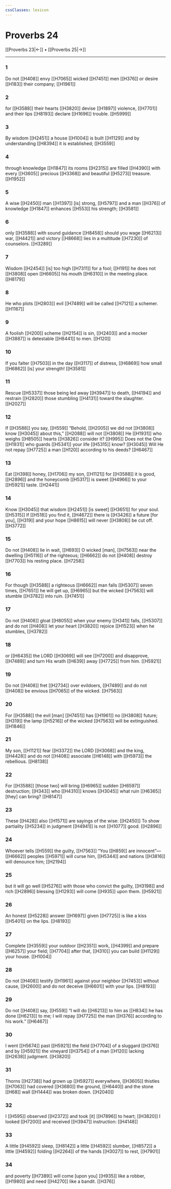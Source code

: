 ```yaml
---
cssClasses: lexicon
---
```


# Proverbs 24

[[Proverbs 23|←]] • [[Proverbs 25|→]]

---

### 1
Do not [[H408]] envy [[H7065]] wicked [[H7451]] men [[H376]] or desire [[H183]] their company; [[H1961]]

### 2
for [[H3588]] their hearts [[H3820]] devise [[H1897]] violence, [[H7701]] and their lips [[H8193]] declare [[H1696]] trouble. [[H5999]]

### 3
By wisdom [[H2451]] a house [[H1004]] is built [[H1129]] and by understanding [[H8394]] it is established; [[H3559]]

### 4
through knowledge [[H1847]] its rooms [[H2315]] are filled [[H4390]] with every [[H3605]] precious [[H3368]] and beautiful [[H5273]] treasure. [[H1952]]

### 5
A wise [[H2450]] man [[H1397]] [is] strong, [[H5797]] and a man [[H376]] of knowledge [[H1847]] enhances [[H553]] his strength; [[H3581]]

### 6
only [[H3588]] with sound guidance [[H8458]] should you wage [[H6213]] war, [[H4421]] and victory [[H8668]] lies in a multitude [[H7230]] of counselors. [[H3289]]

### 7
Wisdom [[H2454]] [is] too high [[H7311]] for a fool; [[H191]] he does not [[H3808]] open [[H6605]] his mouth [[H6310]] in the meeting place. [[H8179]]

### 8
He who plots [[H2803]] evil [[H7489]] will be called [[H7121]] a schemer. [[H1167]]

### 9
A foolish [[H200]] scheme [[H2154]] is sin, [[H2403]] and a mocker [[H3887]] is detestable [[H8441]] to men. [[H120]]

### 10
If you falter [[H7503]] in the day [[H3117]] of distress, [[H6869]] how small [[H6862]] [is] your strength! [[H3581]]

### 11
Rescue [[H5337]] those being led away [[H3947]] to death, [[H4194]] and restrain [[H2820]] those stumbling [[H4131]] toward the slaughter. [[H2027]]

### 12
If [[H3588]] you say, [[H559]] “Behold, [[H2005]] we did not [[H3808]] know [[H3045]] about this,” [[H2088]] will not [[H3808]] He [[H1931]] who weighs [[H8505]] hearts [[H3826]] consider it? [[H995]] Does not the One [[H1931]] who guards [[H5341]] your life [[H5315]] know? [[H3045]] Will He not repay [[H7725]] a man [[H120]] according to his deeds? [[H6467]]

### 13
Eat [[H398]] honey, [[H1706]] my son, [[H1121]] for [[H3588]] it is good, [[H2896]] and the honeycomb [[H5317]] is sweet [[H4966]] to your [[H5921]] taste. [[H2441]]

### 14
Know [[H3045]] that wisdom [[H2451]] [is sweet] [[H3651]] for your soul. [[H5315]] If [[H518]] you find it, [[H4672]] there is [[H3426]] a future [for you], [[H319]] and your hope [[H8615]] will never [[H3808]] be cut off. [[H3772]]

### 15
Do not [[H408]] lie in wait, [[H693]] O wicked [man], [[H7563]] near the dwelling [[H5116]] of the righteous; [[H6662]] do not [[H408]] destroy [[H7703]] his resting place. [[H7258]]

### 16
For though [[H3588]] a righteous [[H6662]] man falls [[H5307]] seven times, [[H7651]] he will get up, [[H6965]] but the wicked [[H7563]] will stumble [[H3782]] into ruin. [[H7451]]

### 17
Do not [[H408]] gloat [[H8055]] when your enemy [[H341]] falls, [[H5307]] and do not [[H408]] let your heart [[H3820]] rejoice [[H1523]] when he stumbles, [[H3782]]

### 18
or [[H6435]] the LORD [[H3069]] will see [[H7200]] and disapprove, [[H7489]] and turn His wrath [[H639]] away [[H7725]] from him. [[H5921]]

### 19
Do not [[H408]] fret [[H2734]] over evildoers, [[H7489]] and do not [[H408]] be envious [[H7065]] of the wicked. [[H7563]]

### 20
For [[H3588]] the evil [man] [[H7451]] has [[H1961]] no [[H3808]] future; [[H319]] the lamp [[H5216]] of the wicked [[H7563]] will be extinguished. [[H1846]]

### 21
My son, [[H1121]] fear [[H3372]] the LORD [[H3068]] and the king, [[H4428]] and do not [[H408]] associate [[H6148]] with [[H5973]] the rebellious. [[H8138]]

### 22
For [[H3588]] [those two] will bring [[H6965]] sudden [[H6597]] destruction; [[H343]] who [[H4310]] knows [[H3045]] what ruin [[H6365]] [they] can bring? [[H8147]]

### 23
These [[H428]] also [[H1571]] are sayings of the wise: [[H2450]] To show partiality [[H5234]] in judgment [[H4941]] is not [[H1077]] good. [[H2896]]

### 24
Whoever tells [[H559]] the guilty, [[H7563]] “You [[H859]] are innocent”— [[H6662]] peoples [[H5971]] will curse him, [[H5344]] and nations [[H3816]] will denounce him; [[H2194]]

### 25
but it will go well [[H5276]] with those who convict the guilty, [[H3198]] and rich [[H2896]] blessing [[H1293]] will come [[H935]] upon them. [[H5921]]

### 26
An honest [[H5228]] answer [[H1697]] given [[H7725]] is like a kiss [[H5401]] on the lips. [[H8193]]

### 27
Complete [[H3559]] your outdoor [[H2351]] work, [[H4399]] and prepare [[H6257]] your field; [[H7704]] after that, [[H310]] you can build [[H1129]] your house. [[H1004]]

### 28
Do not [[H408]] testify [[H1961]] against your neighbor [[H7453]] without cause, [[H2600]] and do not deceive [[H6601]] with your lips. [[H8193]]

### 29
Do not [[H408]] say, [[H559]] “I will do [[H6213]] to him  as [[H834]] he has done [[H6213]] to me;  I will repay [[H7725]] the man [[H376]] according to his work.” [[H6467]]

### 30
I went [[H5674]] past [[H5921]] the field [[H7704]] of a sluggard [[H376]] and by [[H5921]] the vineyard [[H3754]] of a man [[H120]] lacking [[H2638]] judgment. [[H3820]]

### 31
Thorns [[H2738]] had grown up [[H5927]] everywhere, [[H3605]] thistles [[H7063]] had covered [[H3680]] the ground, [[H6440]] and the stone [[H68]] wall [[H1444]] was broken down. [[H2040]]

### 32
I [[H595]] observed [[H2372]] and took [it] [[H7896]] to heart; [[H3820]] I looked [[H7200]] and received [[H3947]] instruction: [[H4148]]

### 33
A little [[H4592]] sleep, [[H8142]] a little [[H4592]] slumber, [[H8572]] a little [[H4592]] folding [[H2264]] of the hands [[H3027]] to rest, [[H7901]]

### 34
and poverty [[H7389]] will come [upon you] [[H935]] like a robber, [[H1980]] and need [[H4270]] like a bandit. [[H376]]

